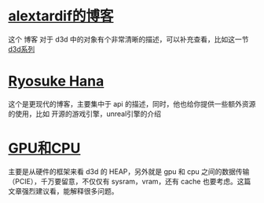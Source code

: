 # <a href="https://alextardif.com/eden.html">alextardif的博客</a>

这个 博客 对于 d3d 中的对象有个非常清晰的描述，可以补充查看，比如这一节 <a href="https://alextardif.com/D3D11To12P1.html">d3d系列</a>


# <a href="https://whoisryosuke.com/blog/2023/learning-directx-12-in-2023">Ryosuke Hana</a>


这个是更现代的博客，主要集中于 api 的描述，同时，他也给你提供一些额外资源的使用，比如 开源的游戏引擎，unreal引擎的介绍


# <a href="https://zhuanlan.zhihu.com/p/5525463122">GPU和CPU</a>


主要是从硬件的框架来看 d3d 的 HEAP，另外就是 gpu 和 cpu 之间的数据传输（PCIE），千万要留意，不仅仅有 sysram，vram，还有 cache 也要考虑。这篇文章强烈建议看，能解释很多问题。
